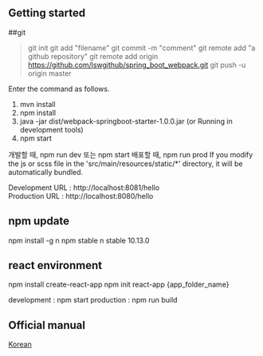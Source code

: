 ## Getting started

##git 
>git init 
>git add "filename"
>git commit -m "comment"
>git remote add "a github repository"
git remote add origin https://github.com/lswgithub/spring_boot_webpack.git
>git push -u origin master

Enter the command as follows.

 1. mvn install
 2. npm install
 3. java -jar dist/webpack-springboot-starter-1.0.0.jar (or Running in development tools)
 4. npm start
 
 개발할 때, npm run dev 또는 npm start
 배포할 때, npm run prod
 If you modify the js or scss file in the 'src/main/resources/static/*' directory, it will be automatically bundled.
 
 Development URL : http://localhost:8081/hello<br>
 Production URL : http://localhost:8080/hello
 
 
 ## npm update ##
npm install -g n npm stable
n stable 10.13.0
 
 
 ## react environment ##
npm install create-react-app
npm init react-app {app_folder_name}

development : npm start
production  : npm run build

 ## Official manual
 
 [Korean](https://medium.com/@alvin.h/%EC%9B%B9%ED%8C%A9-%EC%8A%A4%ED%94%84%EB%A7%81%EB%B6%80%ED%8A%B8-%EA%B8%B0%EB%B0%98%EC%9D%98-%ED%94%84%EB%A1%A0%ED%8A%B8%EC%97%94%EB%93%9C-%EA%B0%9C%EB%B0%9C-%ED%99%98%EA%B2%BD-%EA%B5%AC%EC%B6%95%ED%95%98%EA%B8%B0-87cd758e1eae)
